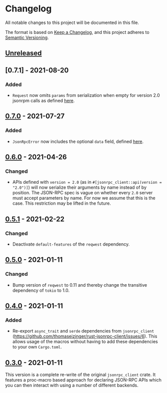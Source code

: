 # Changelog

All notable changes to this project will be documented in this file.

The format is based on [Keep a Changelog](https://keepachangelog.com/en/1.0.0/),
and this project adheres to [Semantic Versioning](https://semver.org/spec/v2.0.0.html).

## [Unreleased]

## [0.7.1] - 2021-08-20

### Added

- `Request` now omits `params` from serialization when empty for version 2.0 jsonrpm calls as defined [here](https://www.jsonrpc.org/specification#request_object).

## [0.7.0] - 2021-07-27

### Added

- `JsonRpcError` now includes the optional `data` field, defined [here](https://www.jsonrpc.org/specification#error_object).

## [0.6.0] - 2021-04-26

### Changed

- APIs defined with `version = 2.0` (as in `#[jsonrpc_client::api(version = "2.0")]`) will now serialize their arguments by name instead of by position.
  The JSON-RPC spec is vague on whether every `2.0` server must accept parameters by name.
  For now we assume that this is the case.
  This restriction may be lifted in the future.

## [0.5.1] - 2021-02-22

### Changed

- Deactivate `default-features` of the `reqwest` dependency.

## [0.5.0] - 2021-01-11

### Changed

- Bump version of `reqwest` to 0.11 and thereby change the transitive dependency of `tokio` to 1.0.

## [0.4.0] - 2021-01-11

### Added

- Re-export `async_trait` and `serde` dependencies from `jsonrpc_client` (<https://github.com/thomaseizinger/rust-jsonrpc-client/issues/6>).
  This allows usage of the macros without having to add these dependencies to your own `Cargo.toml`.

## [0.3.0] - 2021-01-11

This version is a complete re-write of the original `jsonrpc_client` crate.
It features a proc-macro based approach for declaring JSON-RPC APIs which you can then interact with using a number of different backends.

[unreleased]: https://github.com/thomaseizinger/rust-jsonrpc-client/compare/0.7.0...HEAD
[0.7.0]: https://github.com/thomaseizinger/rust-jsonrpc-client/compare/v0.6.0...0.7.0
[0.6.0]: https://github.com/thomaseizinger/rust-jsonrpc-client/compare/v0.5.1...v0.6.0
[0.5.1]: https://github.com/thomaseizinger/rust-jsonrpc-client/compare/v0.5.0...v0.5.1
[0.5.0]: https://github.com/thomaseizinger/rust-jsonrpc-client/compare/v0.4.0...v0.5.0
[0.4.0]: https://github.com/thomaseizinger/rust-jsonrpc-client/compare/v0.3.0...v0.4.0
[0.3.0]: https://github.com/thomaseizinger/rust-jsonrpc-client/compare/32da264b1fdccf4302dc889ca8b2a407fe5b294f...v0.3.0
